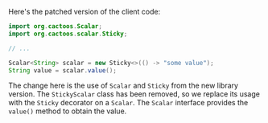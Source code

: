 Here's the patched version of the client code:

```java
import org.cactoos.Scalar;
import org.cactoos.scalar.Sticky;

// ...

Scalar<String> scalar = new Sticky<>(() -> "some value");
String value = scalar.value();
```

The change here is the use of `Scalar` and `Sticky` from the new library version. The `StickyScalar` class has been removed, so we replace its usage with the `Sticky` decorator on a `Scalar`. The `Scalar` interface provides the `value()` method to obtain the value.